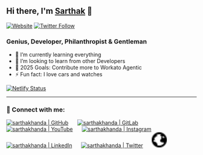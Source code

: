 ## Hi there, I'm [Sarthak][website] 👋

[![Website](https://img.shields.io/website?label=sarthakhanda.com&style=for-the-badge&url=https://sarthakhanda.netlify.app/)][website]
[![Twitter Follow](https://img.shields.io/twitter/follow/SarthakHanda10?color=1DA1F2&logo=twitter&style=for-the-badge)][twitter]

### Genius, Developer, Philanthropist & Gentleman

- 🌱 I’m currently learning everything
- 👯 I’m looking to learn from other Developers
- 🥅 2025 Goals: Contribute more to Workato Agentic
- ⚡ Fun fact: I love cars and watches
 
[![Netlify Status](https://api.netlify.com/api/v1/badges/c2ef1b4f-1901-4eac-b7ae-78be3281e665/deploy-status)][netlify]

---

### 🔗 Connect with me:

[<img src='https://cdn.jsdelivr.net/npm/simple-icons@3.0.1/icons/github.svg' alt='sarthakhanda | GitHub' height='40'>](https://github.com/sarthakhanda)&nbsp;&nbsp;&nbsp;&nbsp;&nbsp;
[<img src='https://cdn.jsdelivr.net/npm/simple-icons@3.0.1/icons/gitlab.svg' alt='sarthakhanda | GitLab' height='40'>](https://gitlab.com/sarthakhanda)&nbsp;&nbsp;&nbsp;&nbsp;&nbsp;
[<img src='https://cdn.jsdelivr.net/npm/simple-icons@3.0.1/icons/youtube.svg' alt='sarthakhanda | YouTube' height='40'>][youtube]&nbsp;&nbsp;&nbsp;&nbsp;&nbsp;
[<img src='https://cdn.jsdelivr.net/npm/simple-icons@3.0.1/icons/instagram.svg' alt='sarthakhanda | Instagram' height='40'>][instagram]&nbsp;&nbsp;&nbsp;&nbsp;&nbsp;
[<img src='https://cdn.jsdelivr.net/npm/simple-icons@3.0.1/icons/linkedin.svg' alt='sarthakhanda | LinkedIn' height='40'>][linkedin]&nbsp;&nbsp;&nbsp;&nbsp;&nbsp;
[<img src='https://cdn.jsdelivr.net/npm/simple-icons@3.0.1/icons/twitter.svg' alt='sarthakhanda | Twitter' height='40'>][twitter]&nbsp;&nbsp;&nbsp;&nbsp;&nbsp;
[<img src='https://raw.githubusercontent.com/iconic/open-iconic/master/svg/globe.svg' alt='sarthakhanda | Website' height='40'>][website]&nbsp;&nbsp;&nbsp;&nbsp;&nbsp;

[vlog]: https://www.youtube.com/watch?v=a8ZdCZVSr4M
[Spotify]: https://open.spotify.com/user/31ps7jbzdwihlxd7lkri6ajic4gy
[website]: https://sarthakhanda.netlify.app/
[netlify]: https://app.netlify.com/sites/sarthakhanda/deploys
[instagram]: https://www.instagram.com/sarthakhanda/
[linkedin]: https://www.linkedin.com/in/sarthak-handa-8491961aa/
[youtube]: https://www.youtube.com/channel/UCTCFsMfJEnfAr8e8etJbSbg
[twitter]: https://twitter.com/intent/follow?original_referer=https%3A%2F%2Fgithub.com%2FSarthakHanda10&screen_name=SarthakHanda10
